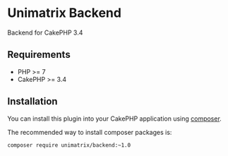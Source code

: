 # Unimatrix Backend
Backend for CakePHP 3.4

## Requirements
* PHP >= 7
* CakePHP >= 3.4

## Installation

You can install this plugin into your CakePHP application using [composer](http://getcomposer.org).

The recommended way to install composer packages is:

```
composer require unimatrix/backend:~1.0
```
